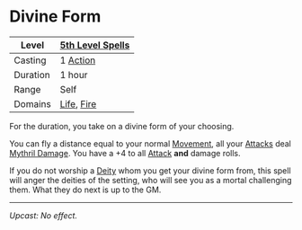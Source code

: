 # Divine Form

| Level    | [5th Level Spells](5th%20Level%20Spells.md)                                        |
| -------- | ---------------------------------------------------------------------------------- |
| Casting  | 1 [Action](../../../../Game%20Procedures/Action.md)                                |
| Duration | 1 hour                                                                             |
| Range    | Self                                                                               |
| Domains  | [Life](../../../Spell%20Domains/Life.md), [Fire](../../../Spell%20Domains/Fire.md) |

For the duration, you take on a divine form of your choosing.

You can fly a distance equal to your normal [Movement](../../../../Game%20Procedures/Movement.md), all your [Attacks](../../../../Game%20Procedures/Attack.md) deal [Mythril Damage](../../../../Damage%20Types/Mythril%20Damage.md). You have a +4 to all [Attack](../../../../Game%20Procedures/Attack.md) **and** damage rolls.

If you do not worship a [Deity](../../../Deities/Deities.md) whom you get your divine form from, this spell will anger the deities of the setting, who will see you as a mortal challenging them. What they do next is up to the GM.

---
*Upcast: No effect.*
